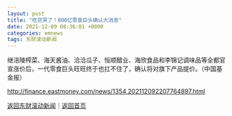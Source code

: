 ```yaml
---
layout: post
title: "吃货哭了！800亿零食巨头确认大消息"
date: 2021-12-09 08:36:01 +0800
categories: emnews
tags: 东财滚动新闻
---
```


继涪陵榨菜、海天酱油、洽洽瓜子、恒顺醋业、海欣食品和李锦记调味品等全都官宣涨价后，一代零食巨头旺旺终于也扛不住了，确认将对旗下产品提价。（中国基金报）

<http://finance.eastmoney.com/news/1354,202112092207764897.html>

[返回东财滚动新闻](//finews.withounder.com/emnews/)｜[返回首页](//finews.withounder.com/)